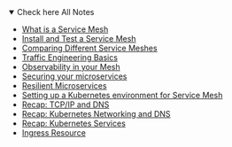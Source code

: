 
<details open style="margin-left: 33px">
<summary>Check here All Notes</summary>

 - [What is a Service Mesh](./70DaysExercises/01-Let's%20break%20down%20a%20Service%20Mesh.md)
 - [Install and Test a Service Mesh](./70DaysExercises/02-Install%20and%20Test%20a%20Service%20Mesh.md)
 - [Comparing Different Service Meshes](./70DaysExercises/03-Comparing%20Different%20Service%20Meshes.md)
 - [Traffic Engineering Basics](./70DaysExercises/04-Traffic%20Engineering%20Basics.md)
 - [Observability in your Mesh](./70DaysExercises/05-Observability%20in%20your%20Mesh.md)
 - [Securing your microservices](./70DaysExercises/06-Securing%20your%20microservices.md)
 - [Resilient Microservices](./70DaysExercises/07-Resilient%20Microservices.md)
 - [Setting up a Kubernetes environment for Service Mesh](./70DaysExercises/08-Setting%20up%20a%20Kubernetes%20environment%20for%20Service%20Mesh.md)
 - [Recap: TCP/IP and DNS](./70DaysExercises/09-Recap-TCPIP%20and%20DNS.md)
 - [Recap: Kubernetes Networking and DNS](./70DaysExercises/10-Recap-Kubernetes%20Networking%20and%20DNS.md)
 - [Recap: Kubernetes Services](./70DaysExercises/11-Recap-Kubernetes%20Services.md)
 - [Ingress Resource](./70DaysExercises/12-Ingress%20Resource.md)

</details>
